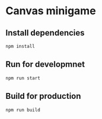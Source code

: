 # Canvas minigame
## Install dependencies
```
npm install
```
## Run for developmnet
```
npm run start
```
## Build for production
```
npm run build
```
